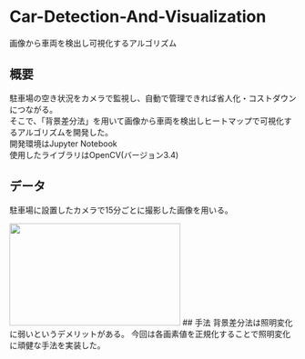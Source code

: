 # Car-Detection-And-Visualization
画像から車両を検出し可視化するアルゴリズム
## 概要
駐車場の空き状況をカメラで監視し、自動で管理できれば省人化・コストダウンにつながる。  
そこで、「背景差分法」を用いて画像から車両を検出しヒートマップで可視化するアルゴリズムを開発した。  
開発環境はJupyter Notebook  
使用したライブラリはOpenCV(バージョン3.4)
## データ
駐車場に設置したカメラで15分ごとに撮影した画像を用いる。  
  
<img src = "https://user-images.githubusercontent.com/63439267/79410632-f13b9280-7fdb-11ea-880c-8a5a6cadc6b3.jpg" width = "300" height = "180">  
## 手法
背景差分法は照明変化に弱いというデメリットがある。  
今回は各画素値を正規化することで照明変化に頑健な手法を実装した。
